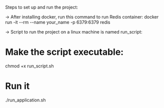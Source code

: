 Steps to set up and run the project:

-> After installing docker, run this command to run Redis container:
docker run -it --rm --name your_name -p 6379:6379 redis

-> Script to run the project on a linux machine is named run_script:

# Make the script executable:
chmod +x run_script.sh

 # Run it 
./run_application.sh
